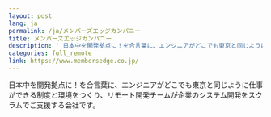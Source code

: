 ```yaml
---
layout: post
lang: ja
permalink: /ja/メンバーズエッジカンパニー
title: メンバーズエッジカンパニー
description: ' 日本中を開発拠点に！を合言葉に、エンジニアがどこでも東京と同じように仕事ができる制度と環境をつくり、リモート開発チームが企業のシステム開発をスクラムでご支援する会社です。 '
categories: full_remote
link: https://www.membersedge.co.jp/
---
```


<p>日本中を開発拠点に！を合言葉に、エンジニアがどこでも東京と同じように仕事ができる制度と環境をつくり、リモート開発チームが企業のシステム開発をスクラムでご支援する会社です。</p>
